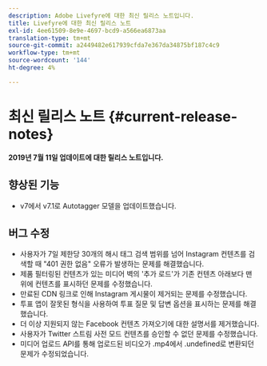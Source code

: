 ```yaml
---
description: Adobe Livefyre에 대한 최신 릴리스 노트입니다.
title: Livefyre에 대한 최신 릴리스 노트
exl-id: 4ee61509-8e9e-4697-bcd9-a566ea6873aa
translation-type: tm+mt
source-git-commit: a2449482e617939cfda7e367da34875bf187c4c9
workflow-type: tm+mt
source-wordcount: '144'
ht-degree: 4%

---
```


# 최신 릴리스 노트 {#current-release-notes}

**2019년 7월 11일 업데이트에 대한 릴리스 노트입니다.**

## 향상된 기능

* v7에서 v7.1로 Autotagger 모델을 업데이트했습니다.

## 버그 수정

* 사용자가 7일 제한당 30개의 해시 태그 검색 범위를 넘어 Instagram 컨텐츠를 검색할 때 &quot;401 권한 없음&quot; 오류가 발생하는 문제를 해결했습니다.
* 제품 필터링된 컨텐츠가 있는 미디어 벽의 &#39;추가 로드&#39;가 기존 컨텐츠 아래보다 맨 위에 컨텐츠를 표시하던 문제를 수정했습니다.
* 만료된 CDN 링크로 인해 Instagram 게시물이 제거되는 문제를 수정했습니다.
* 투표 앱이 잘못된 형식을 사용하여 투표 질문 및 답변 옵션을 표시하는 문제를 해결했습니다.
* 더 이상 지원되지 않는 Facebook 컨텐츠 가져오기에 대한 설명서를 제거했습니다.
* 사용자가 Twitter 스트림 사전 모드 컨텐츠를 승인할 수 없던 문제를 수정했습니다.
* 미디어 업로드 API를 통해 업로드된 비디오가 .mp4에서 .undefined로 변환되던 문제가 수정되었습니다.
